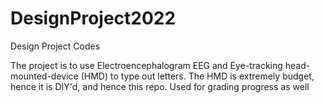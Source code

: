 # DesignProject2022
Design Project Codes

The project is to use Electroencephalogram EEG and Eye-tracking head-mounted-device (HMD) to type out letters. The HMD is extremely budget, hence it is DIY'd, and hence this repo. Used for grading progress as well
